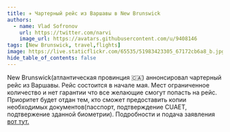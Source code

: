 ```yaml
---
title: ✈️ Чартерный рейс из Варшавы в New Brunswick
authors:
  - name: Vlad Sofronov
    url: https://twitter.com/narvi
    image_url: https://avatars.githubusercontent.com/u/9408146
tags: [New Brunswick, travel,flights]
image: https://live.staticflickr.com/65535/51983423305_67172cb6a8_b.jpg
hide_table_of_contents: false
---
```


New Brunswick(атлантическая провинция 🇨🇦) аннонсировал чартерный рейс из Варшавы. Рейс состоится в начале мая. Мест ограниченное количество и нет гарантии что все желающие смогут попасть на рейс. Приоритет будет отдан тем, кто сможет предоставить копии необходимых документов(пасспорт, подтверждение CUAET, подтвержение зданной биометрии). Подробности и подача заявления [вот тут.](https://gnb1.hiringplatform.ca/processes/68461-2022-new-brunswick-ukraine-initiative-form-for-ukrainians?locale=en)

